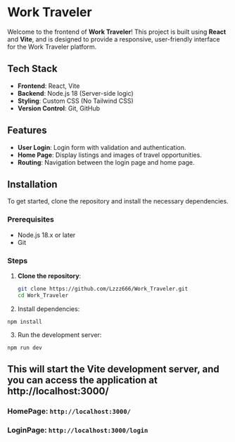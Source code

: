 # Work Traveler

Welcome to the frontend of **Work Traveler**! This project is built using **React** and **Vite**, and is designed to provide a responsive, user-friendly interface for the Work Traveler platform.

## Tech Stack

- **Frontend**: React, Vite
- **Backend**: Node.js 18 (Server-side logic)
- **Styling**: Custom CSS (No Tailwind CSS)
- **Version Control**: Git, GitHub

## Features

- **User Login**: Login form with validation and authentication.
- **Home Page**: Display listings and images of travel opportunities.
- **Routing**: Navigation between the login page and home page.

## Installation

To get started, clone the repository and install the necessary dependencies.

### Prerequisites

- Node.js 18.x or later
- Git

### Steps

1. **Clone the repository**:

   ```bash
   git clone https://github.com/Lzzz666/Work_Traveler.git
   cd Work_Traveler
   ```
2. Install dependencies:

```
npm install
```
3. Run the development server:

```
npm run dev
```
This will start the Vite development server, and you can access the application at http://localhost:3000/
----

### HomePage: `http://localhost:3000/`
### LoginPage: `http://localhost:3000/login`

